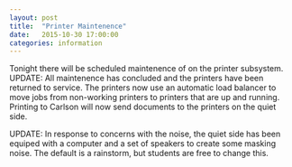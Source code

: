 ```yaml
---
layout: post
title:  "Printer Maintenence"
date:   2015-10-30 17:00:00
categories: information
---
```

Tonight there will be scheduled maintenence of on the printer subsystem.<!--more-->
UPDATE:  All maintenence has concluded and the printers have been returned to service.  The printers now use an automatic load balancer to move jobs from non-working printers to printers that are up and running.  Printing to Carlson will now send documents to the printers on the quiet side.

UPDATE:  In response to concerns with the noise, the quiet side has been equiped with a computer and a set of speakers to create some masking noise.  The default is a rainstorm, but students are free to change this.